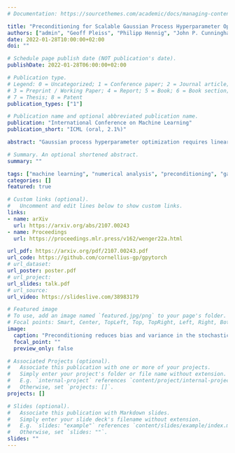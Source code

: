 ```yaml
---
# Documentation: https://sourcethemes.com/academic/docs/managing-content/

title: "Preconditioning for Scalable Gaussian Process Hyperparameter Optimization"
authors: ["admin", "Geoff Pleiss", "Philipp Hennig", "John P. Cunningham", "Jacob R. Gardner"]
date: 2022-01-28T10:00:00+02:00
doi: ""

# Schedule page publish date (NOT publication's date).
publishDate: 2022-01-28T06:00:00+02:00

# Publication type.
# Legend: 0 = Uncategorized; 1 = Conference paper; 2 = Journal article;
# 3 = Preprint / Working Paper; 4 = Report; 5 = Book; 6 = Book section;
# 7 = Thesis; 8 = Patent
publication_types: ["1"]

# Publication name and optional abbreviated publication name.
publication: "International Conference on Machine Learning"
publication_short: "ICML (oral, 2.1%)"

abstract: "Gaussian process hyperparameter optimization requires linear solves with, and log-determinants of, large kernel matrices. Iterative numerical techniques are becoming popular to scale to larger datasets, relying on the conjugate gradient method (CG) for the linear solves and stochastic trace estimation for the log-determinant. This work introduces new algorithmic and theoretical insights for preconditioning these computations. While preconditioning is well understood in the context of CG, we demonstrate that it can also accelerate convergence and reduce variance of the estimates for the log-determinant and its derivative. We prove general probabilistic error bounds for the preconditioned computation of the log-determinant, log-marginal likelihood and its derivatives. Additionally, we derive specific rates for a range of kernel-preconditioner combinations, showing that up to exponential convergence can be achieved. Our theoretical results enable provably efficient optimization of kernel hyperparameters, which we validate empirically on large-scale benchmark problems. There our approach accelerates training by up to an order of magnitude."

# Summary. An optional shortened abstract.
summary: ""

tags: ["machine learning", "numerical analysis", "preconditioning", "gaussian processes"]
categories: []
featured: true

# Custom links (optional).
#   Uncomment and edit lines below to show custom links.
links:
- name: arXiv
  url: https://arxiv.org/abs/2107.00243 
- name: Proceedings
  url: https://proceedings.mlr.press/v162/wenger22a.html

url_pdf: https://arxiv.org/pdf/2107.00243.pdf
url_code: https://github.com/cornellius-gp/gpytorch
# url_dataset:
url_poster: poster.pdf
# url_project:
url_slides: talk.pdf
# url_source:
url_video: https://slideslive.com/38983179

# Featured image
# To use, add an image named `featured.jpg/png` to your page's folder.
# Focal points: Smart, Center, TopLeft, Top, TopRight, Left, Right, BottomLeft, Bottom, BottomRight.
image:
  caption: "Preconditioning reduces bias and variance in the stochastic approximations of the log-marginal likelihood and its derivatives."
  focal_point: ""
  preview_only: false

# Associated Projects (optional).
#   Associate this publication with one or more of your projects.
#   Simply enter your project's folder or file name without extension.
#   E.g. `internal-project` references `content/project/internal-project/index.md`.
#   Otherwise, set `projects: []`.
projects: []

# Slides (optional).
#   Associate this publication with Markdown slides.
#   Simply enter your slide deck's filename without extension.
#   E.g. `slides: "example"` references `content/slides/example/index.md`.
#   Otherwise, set `slides: ""`.
slides: ""
---
```

